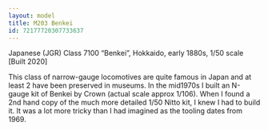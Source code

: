 ```yaml
---
layout: model
title: M203 Benkei
id: 72177720307733637
---
```


Japanese (JGR) Class 7100 “Benkei”, Hokkaido, early 1880s, 1/50 scale
[Built 2020]

This class of narrow-gauge locomotives are quite famous in Japan and at least 2 have been preserved in museums. In the mid1970s I built an N-gauge kit of Benkei by Crown (actual scale approx 1/106). When I found a 2nd hand copy of the much more detailed 1/50 Nitto kit, I knew I had to build it. It was a lot more tricky than I had imagined as the tooling dates from 1969.


